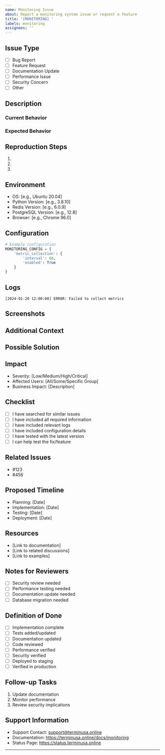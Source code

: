 ```yaml
---
name: Monitoring Issue
about: Report a monitoring system issue or request a feature
title: '[MONITORING] '
labels: monitoring
assignees: ''
---
```


## Issue Type
<!-- Please check one of the following options -->
- [ ] Bug Report
- [ ] Feature Request
- [ ] Documentation Update
- [ ] Performance Issue
- [ ] Security Concern
- [ ] Other

## Description
<!-- Provide a clear and concise description of the issue or feature request -->

### Current Behavior
<!-- For bugs, describe what currently happens. For features, describe current limitations -->

### Expected Behavior
<!-- Describe what you expected to happen or what you'd like to see -->

## Reproduction Steps
<!-- For bugs, provide detailed steps to reproduce the issue -->
1. 
2. 
3. 

## Environment
<!-- Please complete the following information -->
- OS: [e.g., Ubuntu 20.04]
- Python Version: [e.g., 3.8.10]
- Redis Version: [e.g., 6.0.9]
- PostgreSQL Version: [e.g., 12.8]
- Browser: [e.g., Chrome 96.0]

## Configuration
<!-- Include relevant configuration settings (remove sensitive data) -->
```python
# Example configuration
MONITORING_CONFIG = {
    'metric_collection': {
        'interval': 60,
        'enabled': True
    }
}
```

## Logs
<!-- Include relevant log output -->
```
[2024-01-20 12:00:00] ERROR: Failed to collect metrics
```

## Screenshots
<!-- If applicable, add screenshots to help explain the issue -->

## Additional Context
<!-- Add any other context about the issue here -->

## Possible Solution
<!-- If you have suggestions on how to fix the issue or implement the feature -->

## Impact
<!-- Describe the impact of this issue or the benefits of this feature -->
- Severity: [Low/Medium/High/Critical]
- Affected Users: [All/Some/Specific Group]
- Business Impact: [Description]

## Checklist
<!-- Please check all that apply -->
- [ ] I have searched for similar issues
- [ ] I have included all required information
- [ ] I have included relevant logs
- [ ] I have included configuration details
- [ ] I have tested with the latest version
- [ ] I can help test the fix/feature

## Related Issues
<!-- List any related issues or dependencies -->
- #123
- #456

## Proposed Timeline
<!-- For feature requests, suggest an implementation timeline -->
- Planning: [Date]
- Implementation: [Date]
- Testing: [Date]
- Deployment: [Date]

## Resources
<!-- Include links to relevant documentation, examples, or discussions -->
- [Link to documentation]
- [Link to related discussions]
- [Link to examples]

## Notes for Reviewers
<!-- Include any specific notes for those reviewing this issue -->
- [ ] Security review needed
- [ ] Performance testing needed
- [ ] Documentation update needed
- [ ] Database migration needed

## Definition of Done
<!-- List criteria that must be met to consider this issue resolved -->
- [ ] Implementation complete
- [ ] Tests added/updated
- [ ] Documentation updated
- [ ] Code reviewed
- [ ] Performance verified
- [ ] Security verified
- [ ] Deployed to staging
- [ ] Verified in production

## Follow-up Tasks
<!-- List any tasks that should be done after this issue is resolved -->
1. Update documentation
2. Monitor performance
3. Review security implications

## Support Information
<!-- Include relevant support information -->
- Support Contact: support@terminusa.online
- Documentation: https://terminusa.online/docs/monitoring
- Status Page: https://status.terminusa.online

---

<!-- 
Tips for a good issue:
1. Be specific and clear
2. Include all relevant information
3. Use proper formatting
4. Add labels appropriately
5. Follow up with additional information if requested
-->
